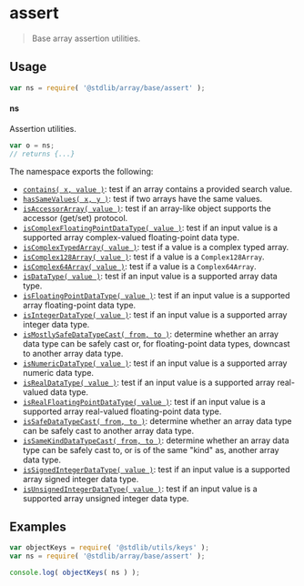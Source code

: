 <!--

@license Apache-2.0

Copyright (c) 2022 The Stdlib Authors.

Licensed under the Apache License, Version 2.0 (the "License");
you may not use this file except in compliance with the License.
You may obtain a copy of the License at

   http://www.apache.org/licenses/LICENSE-2.0

Unless required by applicable law or agreed to in writing, software
distributed under the License is distributed on an "AS IS" BASIS,
WITHOUT WARRANTIES OR CONDITIONS OF ANY KIND, either express or implied.
See the License for the specific language governing permissions and
limitations under the License.

-->

# assert

> Base array assertion utilities.

<section class="usage">

## Usage

```javascript
var ns = require( '@stdlib/array/base/assert' );
```

#### ns

Assertion utilities.

```javascript
var o = ns;
// returns {...}
```

The namespace exports the following:

<!-- <toc pattern="*"> -->

<div class="namespace-toc">

-   <span class="signature">[`contains( x, value )`][@stdlib/array/base/assert/contains]</span><span class="delimiter">: </span><span class="description">test if an array contains a provided search value.</span>
-   <span class="signature">[`hasSameValues( x, y )`][@stdlib/array/base/assert/has-same-values]</span><span class="delimiter">: </span><span class="description">test if two arrays have the same values.</span>
-   <span class="signature">[`isAccessorArray( value )`][@stdlib/array/base/assert/is-accessor-array]</span><span class="delimiter">: </span><span class="description">test if an array-like object supports the accessor (get/set) protocol.</span>
-   <span class="signature">[`isComplexFloatingPointDataType( value )`][@stdlib/array/base/assert/is-complex-floating-point-data-type]</span><span class="delimiter">: </span><span class="description">test if an input value is a supported array complex-valued floating-point data type.</span>
-   <span class="signature">[`isComplexTypedArray( value )`][@stdlib/array/base/assert/is-complex-typed-array]</span><span class="delimiter">: </span><span class="description">test if a value is a complex typed array.</span>
-   <span class="signature">[`isComplex128Array( value )`][@stdlib/array/base/assert/is-complex128array]</span><span class="delimiter">: </span><span class="description">test if a value is a `Complex128Array`.</span>
-   <span class="signature">[`isComplex64Array( value )`][@stdlib/array/base/assert/is-complex64array]</span><span class="delimiter">: </span><span class="description">test if a value is a `Complex64Array`.</span>
-   <span class="signature">[`isDataType( value )`][@stdlib/array/base/assert/is-data-type]</span><span class="delimiter">: </span><span class="description">test if an input value is a supported array data type.</span>
-   <span class="signature">[`isFloatingPointDataType( value )`][@stdlib/array/base/assert/is-floating-point-data-type]</span><span class="delimiter">: </span><span class="description">test if an input value is a supported array floating-point data type.</span>
-   <span class="signature">[`isIntegerDataType( value )`][@stdlib/array/base/assert/is-integer-data-type]</span><span class="delimiter">: </span><span class="description">test if an input value is a supported array integer data type.</span>
-   <span class="signature">[`isMostlySafeDataTypeCast( from, to )`][@stdlib/array/base/assert/is-mostly-safe-data-type-cast]</span><span class="delimiter">: </span><span class="description">determine whether an array data type can be safely cast or, for floating-point data types, downcast to another array data type.</span>
-   <span class="signature">[`isNumericDataType( value )`][@stdlib/array/base/assert/is-numeric-data-type]</span><span class="delimiter">: </span><span class="description">test if an input value is a supported array numeric data type.</span>
-   <span class="signature">[`isRealDataType( value )`][@stdlib/array/base/assert/is-real-data-type]</span><span class="delimiter">: </span><span class="description">test if an input value is a supported array real-valued data type.</span>
-   <span class="signature">[`isRealFloatingPointDataType( value )`][@stdlib/array/base/assert/is-real-floating-point-data-type]</span><span class="delimiter">: </span><span class="description">test if an input value is a supported array real-valued floating-point data type.</span>
-   <span class="signature">[`isSafeDataTypeCast( from, to )`][@stdlib/array/base/assert/is-safe-data-type-cast]</span><span class="delimiter">: </span><span class="description">determine whether an array data type can be safely cast to another array data type.</span>
-   <span class="signature">[`isSameKindDataTypeCast( from, to )`][@stdlib/array/base/assert/is-same-kind-data-type-cast]</span><span class="delimiter">: </span><span class="description">determine whether an array data type can be safely cast to, or is of the same "kind" as, another array data type.</span>
-   <span class="signature">[`isSignedIntegerDataType( value )`][@stdlib/array/base/assert/is-signed-integer-data-type]</span><span class="delimiter">: </span><span class="description">test if an input value is a supported array signed integer data type.</span>
-   <span class="signature">[`isUnsignedIntegerDataType( value )`][@stdlib/array/base/assert/is-unsigned-integer-data-type]</span><span class="delimiter">: </span><span class="description">test if an input value is a supported array unsigned integer data type.</span>

</div>

<!-- </toc> -->

</section>

<!-- /.usage -->

<section class="examples">

## Examples

<!-- TODO: better examples -->

<!-- eslint no-undef: "error" -->

```javascript
var objectKeys = require( '@stdlib/utils/keys' );
var ns = require( '@stdlib/array/base/assert' );

console.log( objectKeys( ns ) );
```

</section>

<!-- /.examples -->

<!-- Section for related `stdlib` packages. Do not manually edit this section, as it is automatically populated. -->

<section class="related">

</section>

<!-- /.related -->

<!-- Section for all links. Make sure to keep an empty line after the `section` element and another before the `/section` close. -->

<section class="links">

<!-- <toc-links> -->

[@stdlib/array/base/assert/contains]: https://github.com/stdlib-js/array/tree/main/base/assert/contains

[@stdlib/array/base/assert/has-same-values]: https://github.com/stdlib-js/array/tree/main/base/assert/has-same-values

[@stdlib/array/base/assert/is-accessor-array]: https://github.com/stdlib-js/array/tree/main/base/assert/is-accessor-array

[@stdlib/array/base/assert/is-complex-floating-point-data-type]: https://github.com/stdlib-js/array/tree/main/base/assert/is-complex-floating-point-data-type

[@stdlib/array/base/assert/is-complex-typed-array]: https://github.com/stdlib-js/array/tree/main/base/assert/is-complex-typed-array

[@stdlib/array/base/assert/is-complex128array]: https://github.com/stdlib-js/array/tree/main/base/assert/is-complex128array

[@stdlib/array/base/assert/is-complex64array]: https://github.com/stdlib-js/array/tree/main/base/assert/is-complex64array

[@stdlib/array/base/assert/is-data-type]: https://github.com/stdlib-js/array/tree/main/base/assert/is-data-type

[@stdlib/array/base/assert/is-floating-point-data-type]: https://github.com/stdlib-js/array/tree/main/base/assert/is-floating-point-data-type

[@stdlib/array/base/assert/is-integer-data-type]: https://github.com/stdlib-js/array/tree/main/base/assert/is-integer-data-type

[@stdlib/array/base/assert/is-mostly-safe-data-type-cast]: https://github.com/stdlib-js/array/tree/main/base/assert/is-mostly-safe-data-type-cast

[@stdlib/array/base/assert/is-numeric-data-type]: https://github.com/stdlib-js/array/tree/main/base/assert/is-numeric-data-type

[@stdlib/array/base/assert/is-real-data-type]: https://github.com/stdlib-js/array/tree/main/base/assert/is-real-data-type

[@stdlib/array/base/assert/is-real-floating-point-data-type]: https://github.com/stdlib-js/array/tree/main/base/assert/is-real-floating-point-data-type

[@stdlib/array/base/assert/is-safe-data-type-cast]: https://github.com/stdlib-js/array/tree/main/base/assert/is-safe-data-type-cast

[@stdlib/array/base/assert/is-same-kind-data-type-cast]: https://github.com/stdlib-js/array/tree/main/base/assert/is-same-kind-data-type-cast

[@stdlib/array/base/assert/is-signed-integer-data-type]: https://github.com/stdlib-js/array/tree/main/base/assert/is-signed-integer-data-type

[@stdlib/array/base/assert/is-unsigned-integer-data-type]: https://github.com/stdlib-js/array/tree/main/base/assert/is-unsigned-integer-data-type

<!-- </toc-links> -->

</section>

<!-- /.links -->

